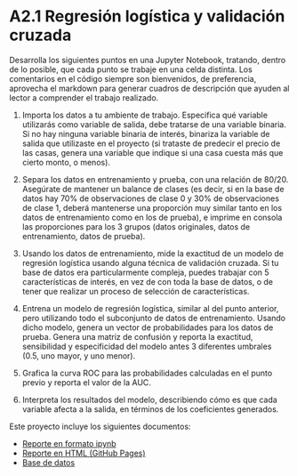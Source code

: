 # A2.1 Regresión logística y validación cruzada

Desarrolla los siguientes puntos en una Jupyter Notebook, tratando, dentro de lo posible, que cada punto se trabaje en una celda distinta. Los comentarios en el código siempre son bienvenidos, de preferencia, aprovecha el markdown para generar cuadros de descripción que ayuden al lector a comprender el trabajo realizado.

1. Importa los datos a tu ambiente de trabajo. Especifica qué variable utilizarás como variable de salida, debe tratarse de una variable binaria. Si no hay ninguna variable binaria de interés, binariza la variable de salida que utilizaste en el proyecto (si trataste de predecir el precio de las casas, genera una variable que indique si una casa cuesta más que cierto monto, o menos).
   
2. Separa los datos en entrenamiento y prueba, con una relación de 80/20. Asegúrate de mantener un balance de clases (es decir, si en la base de datos hay 70% de observaciones de clase 0 y 30% de observaciones de clase 1, deberá mantenerse una proporción muy similar tanto en los datos de entrenamiento como en los de prueba), e imprime en consola las proporciones para los 3 grupos (datos originales, datos de entrenamiento, datos de prueba).

3. Usando los datos de entrenamiento, mide la exactitud de un modelo de regresión logística
usando alguna técnica de validación cruzada. Si tu base de datos era particularmente
compleja, puedes trabajar con 5 características de interés, en vez de con toda la base de
datos, o de tener que realizar un proceso de selección de características.

4. Entrena un modelo de regresión logística, similar al del punto anterior, pero utilizando todo el subconjunto de datos de entrenamiento. Usando dicho modelo, genera un vector de probabilidades para los datos de prueba. Genera una matriz de confusión y reporta la exactitud, sensibilidad y especificidad del modelo antes 3 diferentes umbrales (0.5, uno mayor, y uno menor).
   
5. Grafica la curva ROC para las probabilidades calculadas en el punto previo y reporta el valor de la AUC.

6. Interpreta los resultados del modelo, describiendo cómo es que cada variable afecta a la salida, en términos de los coeficientes generados.

Este proyecto incluye los siguientes documentos:
- [Reporte en formato ipynb](https://github.com/LivingCheerios/Inteligencia-Artificial/blob/main/A2.1/A21%20Regresi%C3%B3n%20log%C3%ADstica%20y%20validaci%C3%B3n%20cruzada.ipynb)
- [Reporte en HTML (GitHub Pages)](https://livingcheerios.github.io/Inteligencia-Artificial/A2.1/)  
- [Base de datos]()
